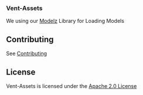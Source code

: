 ### Vent-Assets

We using our [Modelz](https://github.com/ventengine/Modelz) Library for Loading Models

## Contributing

See [Contributing](../../CONTRIBUTING.md)

## License

Vent-Assets is licensed under the [Apache 2.0 License](../../LICENSE)

